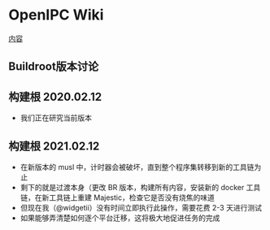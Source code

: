 # OpenIPC Wiki 
[内容](../README.md)

Buildroot版本讨论
-----------------------------------------


## 构建根 2020.02.12

- 我们正在研究当前版本


## 构建根 2021.02.12

- 在新版本的 musl 中，计时器会被破坏，直到整个程序集转移到新的工具链为止
- 剩下的就是过渡本身（更改 BR 版本，构建所有内容，安装新的 docker 工具链，在新工具链上重建 Majestic，检查它是否没有烧焦的味道
- 但现在我（@widgetii）没有时间立即执行此操作，需要花费 2-3 天进行测试
- 如果能够弄清楚如何逐个平台迁移，这将极大地促进任务的完成


